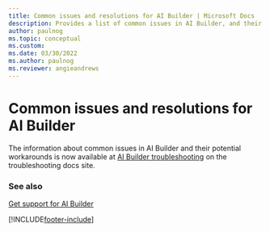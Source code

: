 ```yaml
---
title: Common issues and resolutions for AI Builder | Microsoft Docs
description: Provides a list of common issues in AI Builder, and their potential workarounds.
author: paulnog
ms.topic: conceptual
ms.custom: 
ms.date: 03/30/2022
ms.author: paulnog
ms.reviewer: angieandrews
---
```


# Common issues and resolutions for AI Builder

The information about common issues in AI Builder and their potential workarounds is now available at [AI Builder troubleshooting](/troubleshoot/power-platform/ai-builder/welcome-ai-builder) on the troubleshooting docs site.

### See also

[Get support for AI Builder](support.md)


[!INCLUDE[footer-include](includes/footer-banner.md)]
